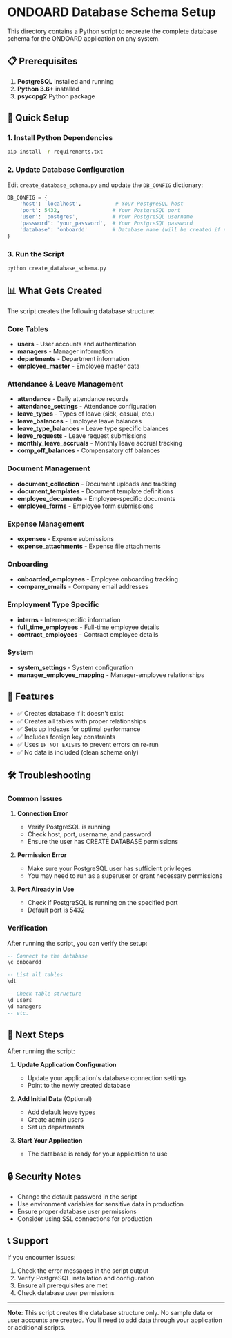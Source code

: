 # ONDOARD Database Schema Setup

This directory contains a Python script to recreate the complete database schema for the ONDOARD application on any system.

## 📋 Prerequisites

1. **PostgreSQL** installed and running
2. **Python 3.6+** installed
3. **psycopg2** Python package

## 🚀 Quick Setup

### 1. Install Python Dependencies

```bash
pip install -r requirements.txt
```

### 2. Update Database Configuration

Edit `create_database_schema.py` and update the `DB_CONFIG` dictionary:

```python
DB_CONFIG = {
    'host': 'localhost',           # Your PostgreSQL host
    'port': 5432,                 # Your PostgreSQL port
    'user': 'postgres',           # Your PostgreSQL username
    'password': 'your_password',  # Your PostgreSQL password
    'database': 'onboardd'        # Database name (will be created if not exists)
}
```

### 3. Run the Script

```bash
python create_database_schema.py
```

## 📊 What Gets Created

The script creates the following database structure:

### Core Tables

- **users** - User accounts and authentication
- **managers** - Manager information
- **departments** - Department information
- **employee_master** - Employee master data

### Attendance & Leave Management

- **attendance** - Daily attendance records
- **attendance_settings** - Attendance configuration
- **leave_types** - Types of leave (sick, casual, etc.)
- **leave_balances** - Employee leave balances
- **leave_type_balances** - Leave type specific balances
- **leave_requests** - Leave request submissions
- **monthly_leave_accruals** - Monthly leave accrual tracking
- **comp_off_balances** - Compensatory off balances

### Document Management

- **document_collection** - Document uploads and tracking
- **document_templates** - Document template definitions
- **employee_documents** - Employee-specific documents
- **employee_forms** - Employee form submissions

### Expense Management

- **expenses** - Expense submissions
- **expense_attachments** - Expense file attachments

### Onboarding

- **onboarded_employees** - Employee onboarding tracking
- **company_emails** - Company email addresses

### Employment Type Specific

- **interns** - Intern-specific information
- **full_time_employees** - Full-time employee details
- **contract_employees** - Contract employee details

### System

- **system_settings** - System configuration
- **manager_employee_mapping** - Manager-employee relationships

## 🔧 Features

- ✅ Creates database if it doesn't exist
- ✅ Creates all tables with proper relationships
- ✅ Sets up indexes for optimal performance
- ✅ Includes foreign key constraints
- ✅ Uses `IF NOT EXISTS` to prevent errors on re-run
- ✅ No data is included (clean schema only)

## 🛠️ Troubleshooting

### Common Issues

1. **Connection Error**

   - Verify PostgreSQL is running
   - Check host, port, username, and password
   - Ensure the user has CREATE DATABASE permissions

2. **Permission Error**

   - Make sure your PostgreSQL user has sufficient privileges
   - You may need to run as a superuser or grant necessary permissions

3. **Port Already in Use**
   - Check if PostgreSQL is running on the specified port
   - Default port is 5432

### Verification

After running the script, you can verify the setup:

```sql
-- Connect to the database
\c onboardd

-- List all tables
\dt

-- Check table structure
\d users
\d managers
-- etc.
```

## 📝 Next Steps

After running the script:

1. **Update Application Configuration**

   - Update your application's database connection settings
   - Point to the newly created database

2. **Add Initial Data** (Optional)

   - Add default leave types
   - Create admin users
   - Set up departments

3. **Start Your Application**
   - The database is ready for your application to use

## 🔒 Security Notes

- Change the default password in the script
- Use environment variables for sensitive data in production
- Ensure proper database user permissions
- Consider using SSL connections for production

## 📞 Support

If you encounter issues:

1. Check the error messages in the script output
2. Verify PostgreSQL installation and configuration
3. Ensure all prerequisites are met
4. Check database user permissions

---

**Note**: This script creates the database structure only. No sample data or user accounts are created. You'll need to add data through your application or additional scripts.
